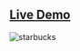 ##  <a href="https://starbucks-wasi.netlify.app/">Live Demo</a>
<img src="https://i.ibb.co/1LnyNQS/starbucks.png" alt="starbucks" border="0">
